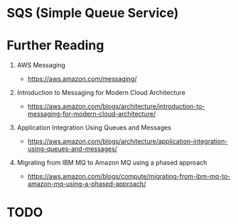# SQS (Simple Queue Service)

# Further Reading

1. AWS Messaging
    - https://aws.amazon.com/messaging/

1. Introduction to Messaging for Modern Cloud Architecture
    - https://aws.amazon.com/blogs/architecture/introduction-to-messaging-for-modern-cloud-architecture/

1. Application Integration Using Queues and Messages
    - https://aws.amazon.com/blogs/architecture/application-integration-using-queues-and-messages/

1. Migrating from IBM MQ to Amazon MQ using a phased approach
    - https://aws.amazon.com/blogs/compute/migrating-from-ibm-mq-to-amazon-mq-using-a-phased-approach/

# TODO